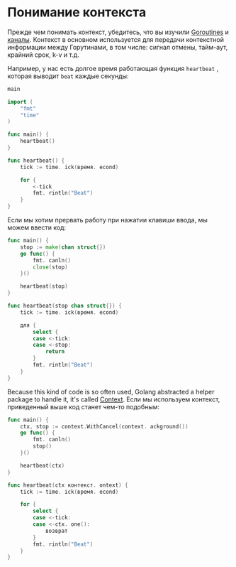# Понимание контекста

Прежде чем понимать контекст, убедитесь, что вы изучили [Goroutines](https://tour.golang.org/concurrency/1) и [каналы](https://tour.golang.org/concurrency/2). Контекст в основном используется для передачи контекстной информации между Горутинами, в том числе: сигнал отмены, тайм-аут, крайний срок, k-v и т.д.

Например, у нас есть долгое время работающая функция `heartbeat` , которая выводит `beat` каждые секунды:

```go
main

import (
    "fmt"
    "time"
)

func main() {
    heartbeat()
}

func heartbeat() {
    tick := time. ick(время. econd)

    for {
        <-tick
        fmt. rintln("Beat")
    }
}
```

Если мы хотим прервать работу при нажатии клавиши ввода, мы можем ввести код:

```go
func main() {
    stop := make(chan struct{})
    go func() {
        fmt. canln()
        close(stop)
    }()

    heartbeat(stop)
}

func heartbeat(stop chan struct{}) {
    tick := time. ick(время. econd)

    для {
        select {
        case <-tick:
        case <-stop:
            return
        }
        fmt. rintln("Beat")
    }
}
```

Because this kind of code is so often used, Golang abstracted a helper package to handle it, it's called [Context](https://golang.org/pkg/context/). Если мы используем контекст, приведенный выше код станет чем-то подобным:

```go
func main() {
    ctx, stop := context.WithCancel(context. ackground())
    go func() {
        fmt. canln()
        stop()
    }()

    heartbeat(ctx)
}

func heartbeat(ctx контекст. ontext) {
    tick := time. ick(время. econd)

    for {
        select {
        case <-tick:
        case <-ctx. one():
            возврат
        }
        fmt. rintln("Beat")
    }
}
```
